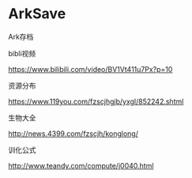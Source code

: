 # ArkSave
Ark存档

bibli视频

https://www.bilibili.com/video/BV1Vt411u7Px?p=10

资源分布

https://www.119you.com/fzscjhgjb/yxgl/852242.shtml

生物大全

http://news.4399.com/fzscjh/konglong/

训化公式

http://www.teandy.com/compute/j0040.html



